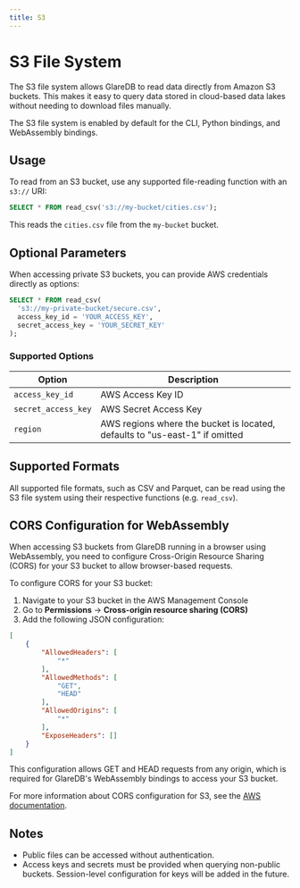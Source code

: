 ```yaml
---
title: S3
---
```


# S3 File System

The S3 file system allows GlareDB to read data directly from Amazon S3 buckets.
This makes it easy to query data stored in cloud-based data lakes without
needing to download files manually.

The S3 file system is enabled by default for the CLI, Python bindings, and
WebAssembly bindings.

## Usage

To read from an S3 bucket, use any supported file-reading function with an
`s3://` URI:

```sql
SELECT * FROM read_csv('s3://my-bucket/cities.csv');
```

This reads the `cities.csv` file from the `my-bucket` bucket.

## Optional Parameters

When accessing private S3 buckets, you can provide AWS credentials directly as
options:

```sql
SELECT * FROM read_csv(
  's3://my-private-bucket/secure.csv',
  access_key_id = 'YOUR_ACCESS_KEY',
  secret_access_key = 'YOUR_SECRET_KEY'
);
```

### Supported Options

| Option              | Description                                                                 |
|---------------------|-----------------------------------------------------------------------------|
| `access_key_id`     | AWS Access Key ID                                                           |
| `secret_access_key` | AWS Secret Access Key                                                       |
| `region`            | AWS regions where the bucket is located, defaults to "us-east-1" if omitted |

## Supported Formats

All supported file formats, such as CSV and Parquet, can be read using the S3
file system using their respective functions (e.g. `read_csv`).

## CORS Configuration for WebAssembly

When accessing S3 buckets from GlareDB running in a browser using WebAssembly,
you need to configure Cross-Origin Resource Sharing (CORS) for your S3 bucket to
allow browser-based requests.

To configure CORS for your S3 bucket:

1. Navigate to your S3 bucket in the AWS Management Console
2. Go to **Permissions** -> **Cross-origin resource sharing (CORS)**
3. Add the following JSON configuration:

```json
[
    {
        "AllowedHeaders": [
            "*"
        ],
        "AllowedMethods": [
            "GET",
            "HEAD"
        ],
        "AllowedOrigins": [
            "*"
        ],
        "ExposeHeaders": []
    }
]
```

This configuration allows GET and HEAD requests from any origin, which is
required for GlareDB's WebAssembly bindings to access your S3 bucket.

For more information about CORS configuration for S3, see the [AWS
documentation](https://docs.aws.amazon.com/AmazonS3/latest/userguide/cors.html).

## Notes

- Public files can be accessed without authentication.
- Access keys and secrets must be provided when querying non-public buckets.
  Session-level configuration for keys will be added in the future.

